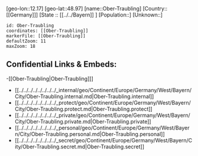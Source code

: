 ﻿---
location: [48.97,12.17]
mapzoom: [7,12] 
mapmarker: city 
type: City
tags:
- geo/City


SpocWebEntityId: 33019
isDeleted: false
confidential: public

---
[geo-lon::12.17]
[geo-lat::48.97]
[name::Ober-Traubling]
[Country::[[Germany]]]
[State :: [[../../Bayern]] ]
[Population::]
[Unknown::]


```leaflet
id: Ober-Traubling
coordinates: [[Ober-Traubling]]
markerFile: [[Ober-Traubling]]
defaultZoom: 11 
maxZoom: 18
```


## Confidential Links & Embeds: 
-[[Ober-Traubling|Ober-Traubling]]] 
- [[../../../../../../../../_internal/geo/Continent/Europe/Germany/West/Bayern/City/Ober-Traubling.internal.md|Ober-Traubling.internal]] 
- [[../../../../../../../../_protect/geo/Continent/Europe/Germany/West/Bayern/City/Ober-Traubling.protect.md|Ober-Traubling.protect]] 
- [[../../../../../../../../_private/geo/Continent/Europe/Germany/West/Bayern/City/Ober-Traubling.private.md|Ober-Traubling.private]] 
- [[../../../../../../../../_personal/geo/Continent/Europe/Germany/West/Bayern/City/Ober-Traubling.personal.md|Ober-Traubling.personal]] 
- [[../../../../../../../../_secret/geo/Continent/Europe/Germany/West/Bayern/City/Ober-Traubling.secret.md|Ober-Traubling.secret]] 
